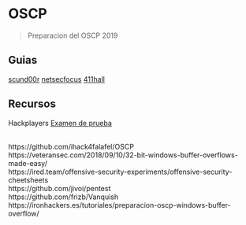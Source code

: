 # OSCP
> Preparacion del OSCP 2019

## Guias
[scund00r](https://scund00r.com/all/oscp/2018/02/25/passing-oscp.html)
[netsecfocus](https://www.netsecfocus.com/oscp/2019/03/29/The_Journey_to_Try_Harder-_TJNulls_Preparation_Guide_for_PWK_OSCP.html)
[411hall](https://411hall.github.io/OSCP-Preparation/)

## Recursos
Hackplayers [Examen de prueba](https://www.hackplayers.com/2018/08/examen-de-prueba-para-estudiantes-del-OSCP.html)


<br>
https://github.com/ihack4falafel/OSCP
<br>
https://veteransec.com/2018/09/10/32-bit-windows-buffer-overflows-made-easy/
<br>
https://ired.team/offensive-security-experiments/offensive-security-cheetsheets
<br>
https://github.com/jivoi/pentest
<br>
https://github.com/frizb/Vanquish
<br>
https://ironhackers.es/tutoriales/preparacion-oscp-windows-buffer-overflow/

